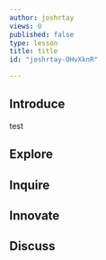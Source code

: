 ```yaml
---
author: joshrtay
views: 0
published: false
type: lesson
title: title
id: "joshrtay-OHvXknR"

---
```


## Introduce
test<!-- -->
## Explore
<!-- -->
## Inquire
<!-- -->
## Innovate
<!-- -->
## Discuss

